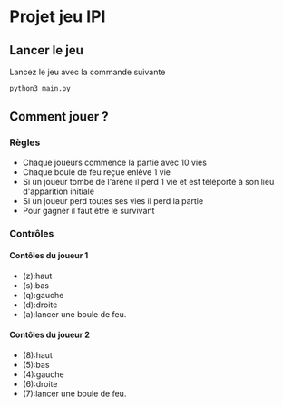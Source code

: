 # Projet jeu IPI

## Lancer le jeu
Lancez le jeu avec la commande suivante

```bash
python3 main.py
```

## Comment jouer ?
### Règles
- Chaque joueurs commence la partie avec 10 vies
- Chaque boule de feu reçue enlève 1 vie
- Si un joueur tombe de l'arène il perd 1 vie et est téléporté à son lieu d'apparition initiale
- Si un joueur perd toutes ses vies il perd la partie
- Pour gagner il faut être le survivant

### Contrôles
#### Contôles du joueur 1 
- (z):haut
- (s):bas
- (q):gauche
- (d):droite
- (a):lancer une boule de feu.

#### Contôles du joueur 2
- (8):haut
- (5):bas
- (4):gauche
- (6):droite
- (7):lancer une boule de feu.
